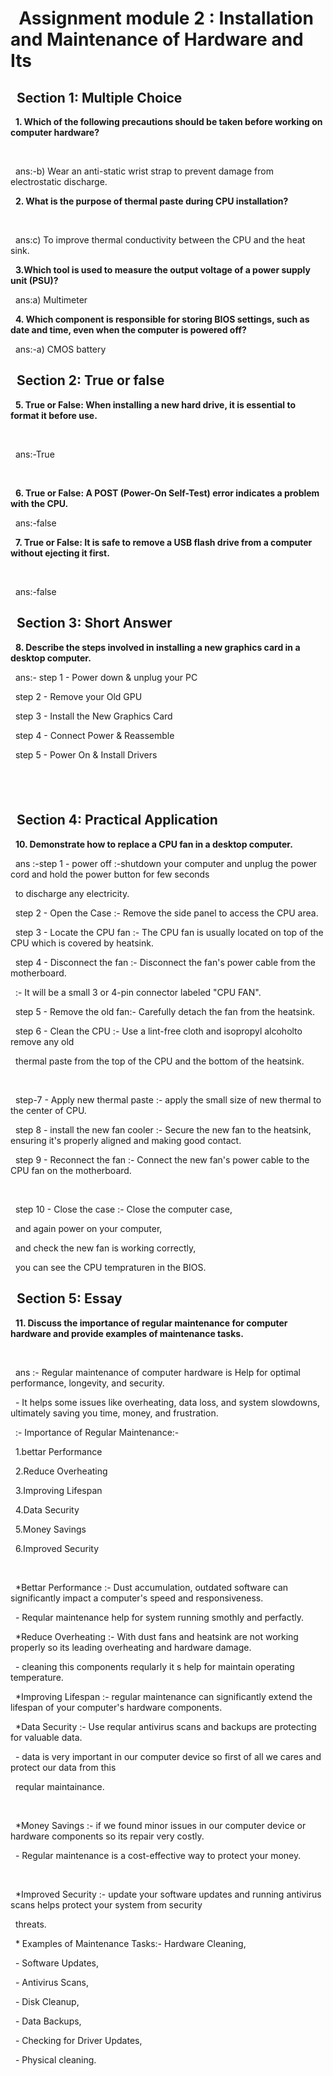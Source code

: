 # &nbsp; Assignment module 2 : Installation and Maintenance of Hardware and Its



## &nbsp;			  Section 1: Multiple Choice





&nbsp;	**1. Which of the following precautions should be taken before working on computer hardware?**

&nbsp;  

&nbsp;       ans:-b) Wear an anti-static wrist strap to prevent damage from electrostatic discharge.



&nbsp;	**2. What is the purpose of thermal paste during CPU installation?** 

&nbsp;	

&nbsp;	ans:c) To improve thermal conductivity between the CPU and the heat sink.



&nbsp;	**3.Which tool is used to measure the output voltage of a power supply unit (PSU)?** 



&nbsp;	ans:a) Multimeter



&nbsp;	**4. Which component is responsible for storing BIOS settings, such as date and time, even when the computer is powered off?**



&nbsp;	ans:-a) CMOS battery 





## &nbsp;			Section 2: True or false







&nbsp;	**5. True or False: When installing a new hard drive, it is essential to format it before use.**

&nbsp;	

&nbsp;	ans:-True

&nbsp;	

&nbsp;	**6. True or False: A POST (Power-On Self-Test) error indicates a problem with the CPU.** 



&nbsp;	ans:-false



&nbsp;	**7. True or False: It is safe to remove a USB flash drive from a computer without ejecting it first.** 

&nbsp;	

&nbsp;	ans:-false





## &nbsp;			 Section 3: Short Answer



&nbsp;	**8. Describe the steps involved in installing a new graphics card in a desktop computer.** 



&nbsp;	ans:- step 1 - Power down \& unplug your PC

&nbsp;	      step 2 - Remove your Old GPU  

&nbsp;	      step 3 - Install the New Graphics Card 

&nbsp;	      step 4 - Connect Power \& Reassemble

&nbsp;	      step 5 - Power On \& Install Drivers



## &nbsp;			

## &nbsp;			 Section 4: Practical Application





&nbsp;	**10. Demonstrate how to replace a CPU fan in a desktop computer.** 

&nbsp;	ans :-step 1 - power off :-shutdown your computer and unplug the power cord and hold the power button for few seconds 

&nbsp;                          to discharge any electricity.



&nbsp;       step 2 - Open the Case :- Remove the side panel to access the CPU area.



&nbsp;       step 3 - Locate the CPU fan :- The CPU fan is usually located on top of the CPU which is covered by heatsink.



&nbsp;       step 4 - Disconnect the fan :- Disconnect the fan's power cable from the motherboard.

&nbsp;                                 :- It will be a small 3 or 4-pin connector labeled "CPU FAN".



&nbsp;      step 5 - Remove the old fan:- Carefully detach the fan from the heatsink.



&nbsp;      step 6 - Clean the CPU :- Use a lint-free cloth and isopropyl alcoholto remove any old

&nbsp;                               thermal paste from the top of the CPU and the bottom of the heatsink. 

&nbsp;     

&nbsp;      step-7 - Apply new thermal paste :- apply the small size of new thermal to the center of CPU.



&nbsp;      step 8 - install the new fan cooler :- Secure the new fan to the heatsink, ensuring it's properly aligned and making good contact.



&nbsp;      step 9 - Reconnect the fan :- Connect the new fan's power cable to the CPU fan on the motherboard.

&nbsp;    

&nbsp;      step 10 - Close the case :- Close the computer case,

&nbsp;                                 and again power on your computer,

&nbsp;                                 and check the new fan is working correctly,

&nbsp;                                 you can see the CPU tempraturen in the BIOS.





## &nbsp;			Section 5: Essay





&nbsp;	**11. Discuss the importance of regular maintenance for computer hardware and provide examples of maintenance tasks.**

&nbsp;	

&nbsp;	ans :- Regular maintenance of computer hardware is Help for optimal performance, longevity, and security.

&nbsp;       - It helps some issues like overheating, data loss, and system slowdowns, ultimately saving you time, money, and frustration.



&nbsp;       :- Importance of Regular Maintenance:-

&nbsp;          1.bettar Performance

&nbsp;          2.Reduce Overheating

&nbsp;          3.Improving Lifespan

&nbsp;          4.Data Security

&nbsp;          5.Money Savings

&nbsp;          6.Improved Security

&nbsp;          

&nbsp;       \*Bettar Performance :- Dust accumulation, outdated software can significantly impact a computer's speed and responsiveness.

&nbsp;                           - Reqular maintenance help for system running smothly and perfactly. 



&nbsp;       \*Reduce Overheating :- With dust fans and heatsink are not working properly so its leading overheating and hardware damage.

&nbsp;                           - cleaning this components reqularly it s help for maintain operating temperature.



&nbsp;       \*Improving Lifespan :- regular maintenance can significantly extend the lifespan of your computer's hardware components.





&nbsp;       \*Data Security :-  Use reqular antivirus scans and backups are protecting for valuable data.

&nbsp;                      -  data is very important in our computer device so first of all we cares and protect our data from this 

&nbsp;                         reqular maintainance.

&nbsp;  

&nbsp;       \*Money Savings :- if we found minor issues in our computer device or hardware components so its repair very costly.

&nbsp;                      - Regular maintenance is a cost-effective way to protect your money.

&nbsp;    

&nbsp;       \*Improved Security :- update your software updates and running antivirus scans helps protect your system from security

&nbsp;                            threats.



&nbsp;       \* Examples of Maintenance Tasks:- Hardware Cleaning,

&nbsp;                                       - Software Updates,

&nbsp;                                       - Antivirus Scans,

&nbsp;                                       - Disk Cleanup,

&nbsp;                                       - Data Backups,

&nbsp;                                       - Checking for Driver Updates,

&nbsp;                                       - Physical cleaning.









